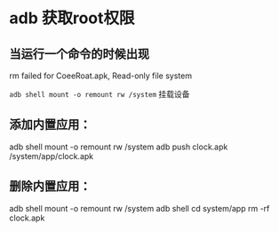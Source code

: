 # adb 获取root权限

## 当运行一个命令的时候出现
rm failed for CoeeRoat.apk, Read-only file system

`adb shell mount -o remount rw /system`  挂载设备

## 添加内置应用：

adb shell mount -o remount rw /system
adb push clock.apk /system/app/clock.apk

## 删除内置应用：

adb shell mount -o remount rw /system
adb shell
cd system/app
rm -rf clock.apk
